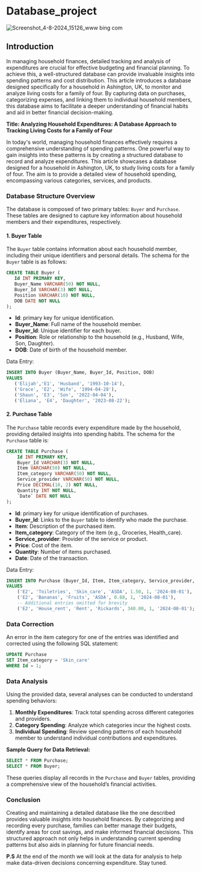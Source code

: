 # Database_project
![Screenshot_4-8-2024_15126_www bing com](https://github.com/user-attachments/assets/64a88d91-77d4-4e34-bc21-03b9ee5a7511)
## **Introduction**
In managing household finances, detailed tracking and analysis of expenditures are crucial for effective budgeting and financial planning. To achieve this, a well-structured database can provide invaluable insights into spending patterns and cost distribution. This article introduces a database designed specifically for a household in Ashington, UK, to monitor and analyze living costs for a family of four. By capturing data on purchases, categorizing expenses, and linking them to individual household members, this database aims to facilitate a deeper understanding of financial habits and aid in better financial decision-making.

**Title: Analyzing Household Expenditures: A Database Approach to Tracking Living Costs for a Family of Four**

In today's world, managing household finances effectively requires a comprehensive understanding of spending patterns. One powerful way to gain insights into these patterns is by creating a structured database to record and analyze expenditures. This article showcases a database designed for a household in Ashington, UK, to study living costs for a family of four. The aim is to provide a detailed view of household spending, encompassing various categories, services, and products.

### **Database Structure Overview**

The database is composed of two primary tables: `Buyer` and `Purchase`. These tables are designed to capture key information about household members and their expenditures, respectively.

#### **1. Buyer Table**

The `Buyer` table contains information about each household member, including their unique identifiers and personal details. The schema for the `Buyer` table is as follows:

```sql
CREATE TABLE Buyer (
   Id INT PRIMARY KEY,
   Buyer_Name VARCHAR(50) NOT NULL,
   Buyer_Id VARCHAR(3) NOT NULL,
   Position VARCHAR(10) NOT NULL,
   DOB DATE NOT NULL
);
```

- **Id**: primary key for unique identification.
- **Buyer_Name**: Full name of the household member.
- **Buyer_Id**: Unique identifier for each buyer.
- **Position**: Role or relationship to the household (e.g., Husband, Wife, Son, Daughter).
- **DOB**: Date of birth of the household member.

Data Entry:
```sql
INSERT INTO Buyer (Buyer_Name, Buyer_Id, Position, DOB)
VALUES 
   ('Elijah','E1', 'Husband', '1993-10-14'),
   ('Grace', 'E2', 'Wife', '1994-04-28'),
   ('Shaun', 'E3', 'Son', '2022-04-04'),
   ('Eliana', 'E4', 'Daughter', '2023-08-22');
```

#### **2. Purchase Table**

The `Purchase` table records every expenditure made by the household, providing detailed insights into spending habits. The schema for the `Purchase` table is:

```sql
CREATE TABLE Purchase (
    Id INT PRIMARY KEY,
    Buyer_Id VARCHAR(3) NOT NULL,
    Item VARCHAR(50) NOT NULL,
    Item_category VARCHAR(50) NOT NULL,
    Service_provider VARCHAR(50) NOT NULL,
    Price DECIMAL(10, 2) NOT NULL,
    Quantity INT NOT NULL,
    `Date` DATE NOT NULL
);
```

- **Id**: primary key for unique identification of purchases.
- **Buyer_Id**: Links to the `Buyer` table to identify who made the purchase.
- **Item**: Description of the purchased item.
- **Item_category**: Category of the item (e.g., Groceries, Health_care).
- **Service_provider**: Provider of the service or product.
- **Price**: Cost of the item.
- **Quantity**: Number of items purchased.
- **Date**: Date of the transaction.

Data Entry:
```sql
INSERT INTO Purchase (Buyer_Id, Item, Item_category, Service_provider, Price, Quantity, `Date`)
VALUES 
    ('E2', 'Toiletries', 'Skin_care', 'ASDA', 1.50, 1, '2024-08-01'),
    ('E2', 'Bananas', 'Fruits', 'ASDA', 0.88, 1, '2024-08-01'),
    -- Additional entries omitted for brevity
    ('E2', 'House_rent', 'Rent', 'Rickards', 340.00, 1, '2024-08-01');
```

### **Data Correction**

An error in the item category for one of the entries was identified and corrected using the following SQL statement:

```sql
UPDATE Purchase
SET Item_category = 'Skin_care'
WHERE Id = 1;
```

### **Data Analysis**

Using the provided data, several analyses can be conducted to understand spending behaviors:

1. **Monthly Expenditures**: Track total spending across different categories and providers.
2. **Category Spending**: Analyze which categories incur the highest costs.
3. **Individual Spending**: Review spending patterns of each household member to understand individual contributions and expenditures.

**Sample Query for Data Retrieval:**
```sql
SELECT * FROM Purchase;
SELECT * FROM Buyer;
```

These queries display all records in the `Purchase` and `Buyer` tables, providing a comprehensive view of the household’s financial activities.

### **Conclusion**

Creating and maintaining a detailed database like the one described provides valuable insights into household finances. By categorizing and recording every purchase, families can better manage their budgets, identify areas for cost savings, and make informed financial decisions. This structured approach not only helps in understanding current spending patterns but also aids in planning for future financial needs.

**P.S** At the end of the month we will look at the data for analysis to help make data-driven decisions concerning expenditure. Stay tuned.

